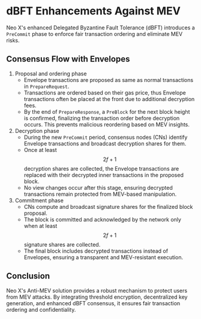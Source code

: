 # dBFT Enhancements Against MEV

Neo X's enhanced Delegated Byzantine Fault Tolerance (dBFT) introduces a `PreCommit` phase to enforce fair transaction ordering and eliminate MEV risks.

## Consensus Flow with Envelopes

1. Proposal and ordering phase
   * Envelope transactions are proposed as same as normal transactions in  `PrepareRequest`.
   * Transactions are ordered based on their gas price, thus Envelope transactions often be placed at the front due to additional decryption fees.
   * By the end of `PrepareResponse`, a `PreBlock` for the next block height is confirmed, finalizing the transaction order before decryption occurs. This prevents malicious reordering based on MEV insights.
2. Decryption phase
   * During the new `PreCommit` period, consensus nodes (CNs) identify Envelope transactions and broadcast decryption shares for them.
   * Once at least $$2f+1$$ decryption shares are collected, the Envelope transactions are replaced with their decrypted inner transactions in the proposed block.
   * No view changes occur after this stage, ensuring decrypted transactions remain protected from MEV-based manipulation.
3. Commitment phase
   * CNs compute and broadcast signature shares for the finalized block proposal.
   * The block is committed and acknowledged by the network only when at least $$2f+1$$ signature shares are collected.
   * The final block includes decrypted transactions instead of Envelopes, ensuring a transparent and MEV-resistant execution.

## Conclusion

Neo X's Anti-MEV solution provides a robust mechanism to protect users from MEV attacks. By integrating threshold encryption, decentralized key generation, and enhanced dBFT consensus, it ensures fair transaction ordering and confidentiality.

